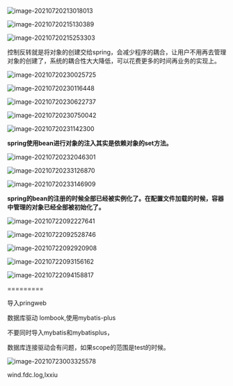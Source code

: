 ![image-20210720213018013](C:\Users\19586\AppData\Roaming\Typora\typora-user-images\image-20210720213018013.png)

![image-20210720215130389](C:\Users\19586\AppData\Roaming\Typora\typora-user-images\image-20210720215130389.png)

![image-20210720215253303](C:\Users\19586\AppData\Roaming\Typora\typora-user-images\image-20210720215253303.png)

控制反转就是将对象的创建交给spring，会减少程序的耦合，让用户不用再去管理对象的创建了，系统的耦合性大大降低，可以花费更多的时间再业务的实现上。

![image-20210720230025725](C:\Users\19586\AppData\Roaming\Typora\typora-user-images\image-20210720230025725.png)

![image-20210720230116448](C:\Users\19586\AppData\Roaming\Typora\typora-user-images\image-20210720230116448.png)

![image-20210720230622737](C:\Users\19586\AppData\Roaming\Typora\typora-user-images\image-20210720230622737.png)

![image-20210720230750042](C:\Users\19586\AppData\Roaming\Typora\typora-user-images\image-20210720230750042.png)

![image-20210720231142300](C:\Users\19586\AppData\Roaming\Typora\typora-user-images\image-20210720231142300.png)

**spring使用bean进行对象的注入其实是依赖对象的set方法。**

![image-20210720232046301](C:\Users\19586\AppData\Roaming\Typora\typora-user-images\image-20210720232046301.png)

![image-20210720233126870](C:\Users\19586\AppData\Roaming\Typora\typora-user-images\image-20210720233126870.png)

![image-20210720233146909](C:\Users\19586\AppData\Roaming\Typora\typora-user-images\image-20210720233146909.png)

**spring的bean的注册的时候全部已经被实例化了。在配置文件加载的时候，容器中管理的对象已经全部被初始化了。**

![image-20210722092227641](C:\Users\19586\AppData\Roaming\Typora\typora-user-images\image-20210722092227641.png)

![image-20210722092528746](C:\Users\19586\AppData\Roaming\Typora\typora-user-images\image-20210722092528746.png)

![image-20210722092920908](C:\Users\19586\AppData\Roaming\Typora\typora-user-images\image-20210722092920908.png)

![image-20210722093156162](C:\Users\19586\AppData\Roaming\Typora\typora-user-images\image-20210722093156162.png)

![image-20210722094158817](C:\Users\19586\AppData\Roaming\Typora\typora-user-images\image-20210722094158817.png)

=========

导入pringweb

数据库驱动 lombook,使用mybatis-plus

 不要同时导入mybatis和mybatisplus，

数据库连接驱动会有问题，如果scope的范围是test的时候。  

![image-20210723003325578](C:\Users\19586\AppData\Roaming\Typora\typora-user-images\image-20210723003325578.png)

wind.fdc.log,lxxiu